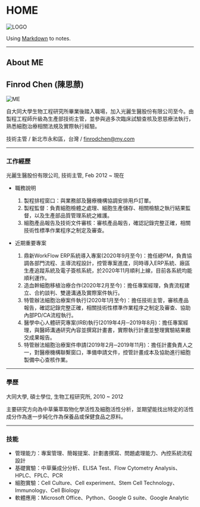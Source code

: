 # HOME

![LOGO](https://i.imgur.com/rZ8V78d.gif)

Using [Markdown](/markdown/Markdown_Cheatsheet/) to notes.

---

## About ME

## Finrod Chen (陳思蒝)

![ME](https://i.imgur.com/pMRk7vn.png)

自大同大學生物工程研究所畢業後踏入職場，加入光麗生醫股份有限公司至今。由製程工程師升級為生產部技術主管，並參與過多次臨床試驗查核及恩慈療法執行，熟悉細胞治療相關法規及實際執行經驗。

技術主管 / 新北市永和區，台灣 / [finrodchen@my.com](mailto:finrodchen@my.com)

---

### 工作經歷

光麗生醫股份有限公司, 技術主管, Feb 2012 ~ 現在

- 職務說明
    1. 製程排程窗口：與業務部及醫療機構協調安排用戶訂單。
    2. 製程監督：負責細胞檢體之處理、細胞生產儲存、相關檢驗之執行結果監督，以及生產部品質管理系統之維護。
    3. 細胞產品報告及技術文件審核：審核產品報告，確認記錄完整正確，相關技術性標準作業程序之制定及審查。

- 近期重要專案
    1. 鼎新WorkFlow ERP系統導入專案(2020年9月至今)：擔任總PM，負責協調各部門流程、主導流程設計，控管專案進度，同時導入ERP系統、廠區生產追蹤系統及電子簽核系統，於2020年11月順利上線，目前各系統均能順利運作。
    2. 造血幹細胞移植治療合作(2020年2月至今)：擔任專案經理，負責流程建立、合約談判、雙邊溝通及實際案件執行。
    3. 特管辦法細胞治療案件執行(2020年1月至今)：擔任技術主管，審核產品報告，確認記錄完整正確，相關技術性標準作業程序之制定及審查、協助內部PD/CA流程執行。
    4. 醫學中心人體研究專案(IRB)執行(2019年4月─2019年8月)：擔任專案經理，與醫師溝通研究內容並撰寫計畫書，實際執行計畫並整理實驗結果繳交成果報告。
    5. 特管辦法細胞治療案件申請(2019年2月─2019年11月)：擔任計畫負責人之一，對醫療機構聯繫窗口，準備申請文件，控管計畫成本及協助進行細胞製備中心查核作業。

---

### 學歷

大同大學, 碩士學位, 生物工程研究所, 2010 ~ 2012

主要研究方向為中草藥萃取物化學活性及細胞活性分析，並期望能找出特定的活性成分作為進一步純化作為保養品或保健食品之原料。

---

### 技能

- 管理能力：專案管理、簡報提案、計劃書撰寫、問題處理能力、內控系統流程設計
- 基礎實驗：中草藥成分分析、ELISA Test、Flow Cytometry Analysis、HPLC、FPLC、PCR
- 細胞實驗：Cell Culture、Cell experiment、Stem Cell Technology、Immunology、Cell Biology
- 軟體應用：Microsoft Office、Python、Google G suite、Google Analytic
